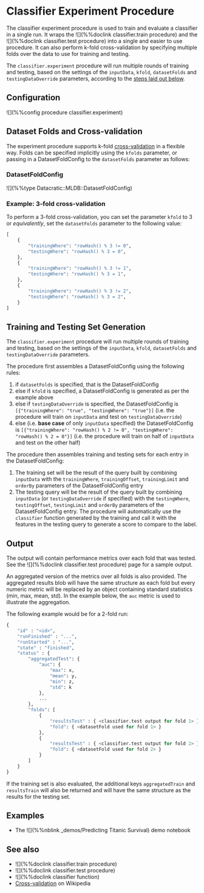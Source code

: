 # Classifier Experiment Procedure

The classifier experiment procedure is used to train and evaluate a classifier in a single run.
It wraps the ![](%%doclink classifier.train procedure) and the ![](%%doclink classifier.test procedure) into a single and easier to use procedure. It can also perform k-fold cross-validation by specifying multiple folds over the data to use for training and testing.

The `classifier.experiment` procedure will run multiple rounds of training and testing, based on the settings of the `inputData`, `kfold`, `datasetFolds` and `testingDataOverride` parameters, according to the [steps laid out below](#TrainTest).

## Configuration

![](%%config procedure classifier.experiment)

<a name="DatasetFoldConfig"></a>
## Dataset Folds and Cross-validation

The experiment procedure supports k-fold 
[cross-validation](https://en.wikipedia.org/wiki/Cross-validation_(statistics)) in a
flexible way. Folds can be specified implicitly using the `kfolds` parameter, or passing in a DatasetFoldConfig to the `datasetFolds` parameter as follows:

### DatasetFoldConfig

![](%%type Datacratic::MLDB::DatasetFoldConfig)

### Example: 3-fold cross-validation

To perform a 3-fold cross-validation, you can set the parameter `kfold` to 3 or *equivalently*, set the `datasetFolds` parameter to the following value:

```python
[
    {
        "trainingWhere": "rowHash() % 3 != 0",
        "testingWhere": "rowHash() % 3 = 0",
    },
    {
        "trainingWhere": "rowHash() % 3 != 1",
        "testingWhere": "rowHash() % 3 = 1",
    },
    {
        "trainingWhere": "rowHash() % 3 != 2",
        "testingWhere": "rowHash() % 3 = 2",
    }
]
```

<a name="TrainTest"></a>
## Training and Testing Set Generation

The `classifier.experiment` procedure will run multiple rounds of training and testing, based on the settings of the `inputData`, `kfold`, `datasetFolds` and `testingDataOverride` parameters.

The procedure first assembles a DatasetFoldConfig using the following rules:

1. if `datasetFolds` is specified, that is the DatasetFoldConfig
1. else if `kfold` is specified, a DatasetFoldConfig is generated as per the example above
1. else if `testingDataOverride` is specified, the DatasetFoldConfig is `[{"trainingWhere": "true", "testingWhere": "true"}]` (i.e. the procedure will train on `inputData` and test on `testingDataOverride`)
1. else (i.e. **base case** of only `inputData` specified) the DatasetFoldConfig is `[{"trainingWhere": "rowHash() % 2 != 0", "testingWhere": "rowHash() % 2 = 0"}]` (i.e. the procedure will train on half of `inputData` and test on the other half)

The procedure then assembles training and testing sets for each entry in the DatasetFoldConfig:

1. The training set will be the result of the query built by combining `inputData` with the `trainingWhere`, `trainingOffset`, `trainingLimit` and `orderBy` parameters of the DatasetFoldConfig entry
1. The testing query will be the result of the query built by combining  `inputData` (or `testingDataOverride` if specified) with the `testingWhere`, `testingOffset`, `testingLimit` and `orderBy` parameters of the DatasetFoldConfig entry. The procedure will automatically use the `classifier` function generated by the training and call it with the features in the testing query to generate a score to compare to the label.


## Output

The output will contain performance metrics over each fold that was tested. See the 
![](%%doclink classifier.test procedure) page for a sample output.

An aggregated version of the metrics over all folds is also provided. The aggregated
results blob will have the same structure as each fold but every numeric metric will
be replaced by an object containing standard statistics (min, max, mean, std).
In the example below, the `auc` metric is used to illustrate the aggregation.

The following example would be for a 2-fold run:

```python
{
    "id" : "<id>",
    "runFinished" : "...",
    "runStarted" : "...",
    "state" : "finished",
    "status" : {
        "aggregatedTest": {
            "auc": {
                "max": x,
                "mean": y,
                "min": z,
                "std": k
            },
            ...
        },
        "folds": [
            {
                "resultsTest" : { <classifier.test output for fold 1> },
                "fold": { <datasetFold used for fold 1> }
            },
            {
                "resultsTest" : { <classifier.test output for fold 2> },
                "fold": { <datasetFold used for fold 2> }
            }
        ]
    }
}
```

If the training set is also evaluated, the additional keys `aggregatedTrain` and `resultsTrain` 
will also be returned and will have the same structure as the results for the testing set.

## Examples

* The ![](%%nblink _demos/Predicting Titanic Survival) demo notebook

## See also

* ![](%%doclink classifier.train procedure)
* ![](%%doclink classifier.test procedure)
* ![](%%doclink classifier function)
* [Cross-validation](https://en.wikipedia.org/wiki/Cross-validation_(statistics)) on Wikipedia


